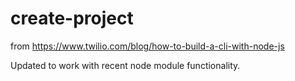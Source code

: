 # create-project

from https://www.twilio.com/blog/how-to-build-a-cli-with-node-js

Updated to work with recent node module functionality.
